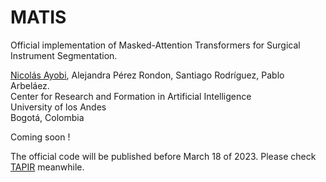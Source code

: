# MATIS
Official implementation of Masked-Attention Transformers for Surgical Instrument Segmentation.

[Nicolás Ayobi](https://nayobi.github.io/), Alejandra Pérez Rondon, Santiago Rodríguez, Pablo Arbeláez. </br>
Center for Research and Formation in Artificial Intelligence </br>
University of los Andes </br>
Bogotá, Colombia

Coming soon !

The official code will be published before March 18 of 2023. 
Please check [TAPIR](https://github.com/BCV-Uniandes/TAPIR) meanwhile.
